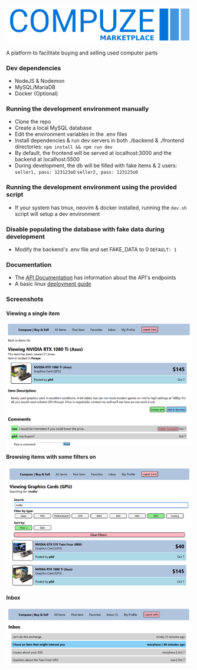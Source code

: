 <img src="repo/banner.png" alt="banner">

A platform to facilitate buying and selling used computer parts

### Dev dependencies

- NodeJS & Nodemon
- MySQL/MariaDB
- Docker (Optional)

### Running the development environment manually

- Clone the repo
- Create a local MySQL database
- Edit the environment variables in the .env files
- Install dependencies & run dev servers in both ./backend & ./frontend directories: `npm install && npm run dev`
- By default, the frontend will be served at localhost:3000 and the backend at localhost:5500
- During development, the db will be filled with fake items & 2 users: `seller1, pass: 123123oO` `seller2, pass: 123123oO`

### Running the development environment using the provided script

- If your system has tmux, neovim & docker installed, running the `dev.sh` script will setup a dev environment

### Disable populating the database with fake data during development

- Modify the backend's .env file and set FAKE_DATA to 0 `DEFAULT: 1`

### Documentation

- The [API Documentation](https://github.com/kiwphi/compuze/blob/main/docs/API.md) has information about the API's endpoints
- A basic linux [deployment guide](https://github.com/kiwphi/compuze/blob/main/docs/DEPLOYMENT.md)

### Screenshots

#### Viewing a single item

<img src="repo/screenshot1.png" alt="screenshot1">

#### Browsing items with some filters on

<img src="repo/screenshot2.png" alt="screenshot2">

#### Inbox

<img src="repo/screenshot3.png" alt="screenshot3">
